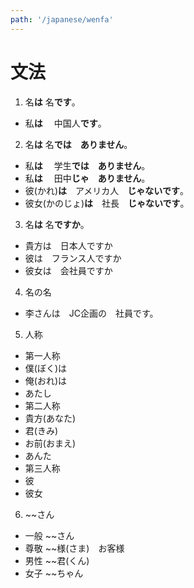 ```yaml
---
path: '/japanese/wenfa'
---
```


# 文法
1. 名**は** 名**です**。
* 私**は** 　中国人**です**。

2. 名**は** 名**では　ありません**。
* 私**は** 　学生**では　ありません**。
* 私**は** 　田中**じゃ　ありません**。
* 彼(かれ)**は**　アメリカ人　**じゃないです**。
* 彼女(かのじょ)**は**　社長　**じゃないです**。　

3. 名**は** 名**ですか**。
* 貴方は　日本人ですか
* 彼は　フランス人ですか
* 彼女は　会社員ですか

4. 名の名
* 李さんは　JC企画の　社員です。

5. 人称
* 第一人称
* 僕(ぼく)は
* 俺(おれ)は
* あたし
* 第二人称
* 貴方(あなた)
* 君(きみ)
* お前(おまえ)
* あんた
* 第三人称
* 彼　
* 彼女

6. ~~さん
* 一般 ~~さん
* 尊敬 ~~様(さま)　お客様
* 男性 ~~君(くん) 
* 女子 ~~ちゃん 
